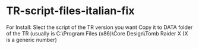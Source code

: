 # TR-script-files-italian-fix
For Install:
Slect the script of the TR version you want
Copy it to DATA folder of the TR (usually is C:\Program Files (x86)\Core Design\Tomb Raider X (X is a generic number)
